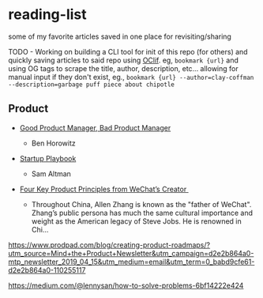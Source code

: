 # reading-list
some of my favorite articles saved in one place for revisiting/sharing

TODO - Working on building a CLI tool for init of this repo (for others) and quickly saving articles to said repo using [OClif](https://oclif.io/). eg, `bookmark {url}` and using OG tags to scrape the title, author, description, etc... allowing for manual input if they don't exist, eg., `bookmark {url} --author=clay-coffman --description=garbage puff piece about chipotle`

## Product
* [Good Product Manager, Bad Product Manager](https://s3-eu-west-1.amazonaws.com/uploads-eu.hipchat.com/47780/705565/8wXMsUrlRDHukuc/Good%20Product%20Manager%2C%20Bad%20Product%20Manager%20-%20Ben%20Horowitz.pdf)
  - Ben Horowitz
* [Startup Playbook](https://playbook.samaltman.com/)
  - Sam Altman

* [Four Key Product Principles from WeChat’s Creator ](https://a16z.com/2019/02/05/allen-zhang-wechat-product-principles/)
  - Throughout China, Allen Zhang is known as the "father of WeChat". Zhang’s public persona has much the same cultural importance and weight as the American legacy of Steve Jobs. He is renowned in Chi…

https://www.prodpad.com/blog/creating-product-roadmaps/?utm_source=Mind+the+Product+Newsletter&utm_campaign=d2e2b864a0-mtp_newsletter_2019_04_15&utm_medium=email&utm_term=0_babd9cfe61-d2e2b864a0-110255117

https://medium.com/@lennysan/how-to-solve-problems-6bf14222e424
